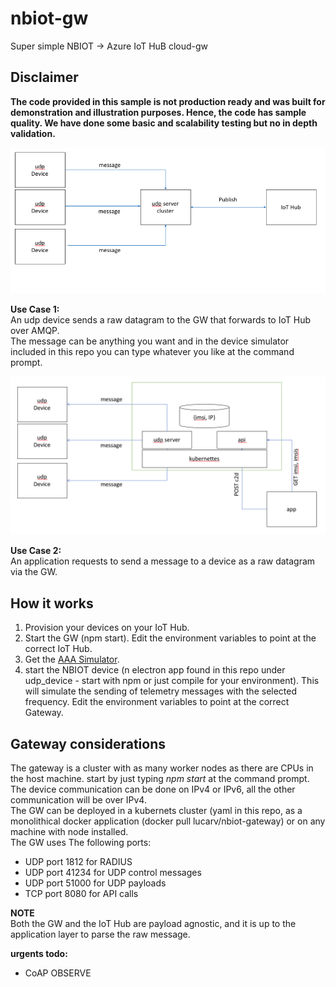 # nbiot-gw

Super simple NBIOT -> Azure IoT HuB cloud-gw  

## Disclaimer

**The code provided in this sample is not production ready and was built for demonstration and illustration purposes. Hence, the code has sample quality. We have done some basic and scalability testing but no in depth validation.**  



![](static/telemetry.png?raw=true)
  
**Use Case 1:**  
An udp device sends a raw datagram to the GW that forwards to IoT Hub over AMQP.  
The message can be anything you want and in the device simulator included in this repo you can type whatever you like at the command prompt.  

![](static/c2d.png?raw=true)
  
**Use Case 2:**  
An application requests to send a message to a device as a raw datagram via the GW.    

## How it works
1. Provision your devices on your IoT Hub.
2. Start the GW (npm start). Edit the environment variables to point at the correct IoT Hub.
3. Get the [AAA Simulator](github.lucarv/aaa_electron).  
4. start the NBIOT device (n electron app found in this repo under udp_device - start with npm or just compile for your environment). This will simulate the sending of telemetry messages with the selected frequency. Edit the environment variables to point at the correct Gateway.  
  

## Gateway considerations
The gateway is a cluster with as many worker nodes as there are CPUs in the host machine. start by just typing _npm start_ at the command prompt.  
The device communication can be done on IPv4 or IPv6, all the other communication will be over IPv4.  
The GW can be deployed in a kubernets cluster (yaml in this repo, as a monolithical docker application (docker pull lucarv/nbiot-gateway) or on any machine with node installed.  
The GW uses The following ports:
* UDP port 1812 for RADIUS
* UDP port 41234 for UDP control messages
* UDP port 51000 for UDP payloads
* TCP port 8080 for API calls  

**NOTE**  
Both the GW and the IoT Hub are payload agnostic, and it is up to the application layer to parse the raw message.

**urgents todo:** 
* CoAP OBSERVE
